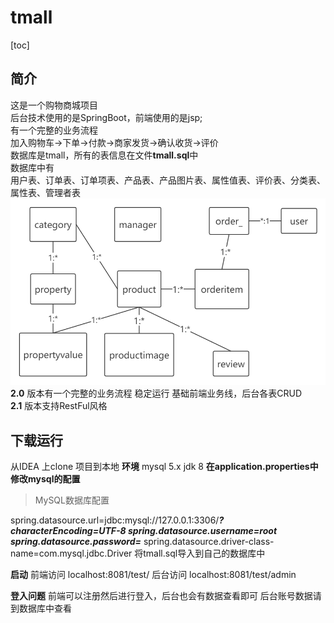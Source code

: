 # tmall
[toc]
## 简介
这是一个购物商城项目<br>
后台技术使用的是SpringBoot，前端使用的是jsp;<br>
有一个完整的业务流程 <br>
加入购物车->下单->付款->商家发货->确认收货->评价<br>
数据库是tmall，所有的表信息在文件**tmall.sql**中<br>
数据库中有<br>
用户表、订单表、订单项表、产品表、产品图片表、属性值表、评价表、分类表、属性表、管理者表<br>
![image](./pic/tableRelationship.png)<br>
**2.0** 版本有一个完整的业务流程 稳定运行 基础前端业务线，后台各表CRUD<br>
**2.1** 版本支持RestFul风格<br>
## 下载运行
从IDEA 上clone 项目到本地
**环境**
mysql 5.x
jdk 8
**在application.properties中修改mysql的配置**
> MySQL数据库配置

spring.datasource.url=jdbc:mysql://127.0.0.1:3306/*****?characterEncoding=UTF-8
spring.datasource.username=root
spring.datasource.password=*****
spring.datasource.driver-class-name=com.mysql.jdbc.Driver
将tmall.sql导入到自己的数据库中

**启动**
前端访问 localhost:8081/test/
后台访问 localhost:8081/test/admin

**登入问题**
前端可以注册然后进行登入，后台也会有数据查看即可
后台账号数据请到数据库中查看

